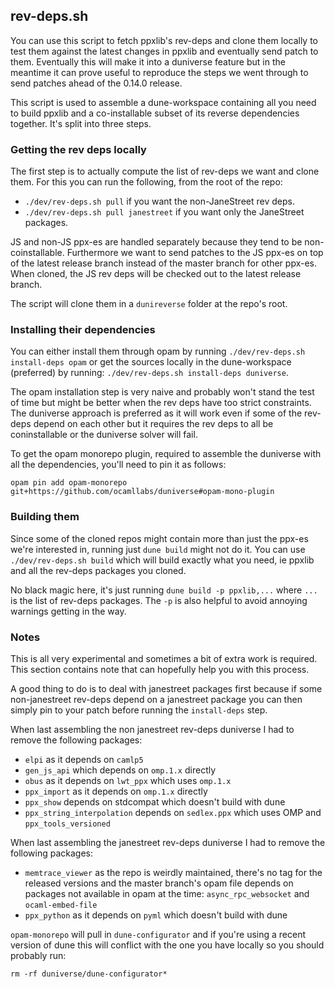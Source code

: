 ## rev-deps.sh

You can use this script to fetch ppxlib's rev-deps and clone them locally to test them
against the latest changes in ppxlib and eventually send patch to them.
Eventually this will make it into a duniverse feature but in the meantime it can prove useful
to reproduce the steps we went through to send patches ahead of the 0.14.0 release.

This script is used to assemble a dune-workspace containing all you need to build ppxlib and a
co-installable subset of its reverse dependencies together. It's split into three steps.

### Getting the rev deps locally

The first step is to actually compute the list of rev-deps we want and clone them. For this you can
run the following, from the root of the repo:
- `./dev/rev-deps.sh pull` if you want the non-JaneStreet rev deps.
- `./dev/rev-deps.sh pull janestreet` if you want only the JaneStreet packages.

JS and non-JS ppx-es are handled separately because they tend to be non-coinstallable. Furthermore
we want to send patches to the JS ppx-es on top of the latest release branch instead of the master
branch for other ppx-es. When cloned, the JS rev deps will be checked out to the latest release
branch.

The script will clone them in a `dunireverse` folder at the repo's root.

### Installing their dependencies

You can either install them through opam by running `./dev/rev-deps.sh install-deps opam` or
get the sources locally in the dune-workspace (preferred) by running:
`./dev/rev-deps.sh install-deps duniverse`.

The opam installation step is very naive and probably won't stand the test of time but might be
better when the rev deps have too strict constraints. The duniverse approach is preferred as it will
work even if some of the rev-deps depend on each other but it requires the rev deps to all be
coninstallable or the duniverse solver will fail.

To get the opam monorepo plugin, required to assemble the duniverse with all the dependencies,
you'll need to pin it as follows:
```
opam pin add opam-monorepo git+https://github.com/ocamllabs/duniverse#opam-mono-plugin
```

### Building them

Since some of the cloned repos might contain more than just the ppx-es we're interested in,
running just `dune build` might not do it. You can use `./dev/rev-deps.sh build` which will build
exactly what you need, ie ppxlib and all the rev-deps packages you cloned.

No black magic here, it's just running `dune build -p ppxlib,...` where `...` is the list of
rev-deps packages. The `-p` is also helpful to avoid annoying warnings getting in the way.

### Notes

This is all very experimental and sometimes a bit of extra work is required. This section contains
note that can hopefully help you with this process.

A good thing to do is to deal with janestreet packages first because if some non-janestreet rev-deps
depend on a janestreet package you can then simply pin to your patch before running the
`install-deps` step.

When last assembling the non janestreet rev-deps duniverse I had to remove the following packages:
- `elpi` as it depends on `camlp5`
- `gen_js_api` which depends on `omp.1.x` directly
- `obus` as it depends on `lwt_ppx` which uses `omp.1.x`
- `ppx_import` as it depends on `omp.1.x` directly
- `ppx_show` depends on stdcompat which doesn't build with dune
- `ppx_string_interpolation` depends on `sedlex.ppx` which uses OMP and `ppx_tools_versioned`

When last assembling the janestreet rev-deps duniverse I had to remove the following packages:
- `memtrace_viewer` as the repo is weirdly maintained, there's no tag for the released versions and
  the master branch's opam file depends on packages not available in opam at the time:
  `async_rpc_websocket` and `ocaml-embed-file`
- `ppx_python` as it depends on `pyml` which doesn't build with dune

`opam-monorepo` will pull in `dune-configurator` and if you're using a recent version of dune this
will conflict with the one you have locally so you should probably run:
```
rm -rf duniverse/dune-configurator*
```
